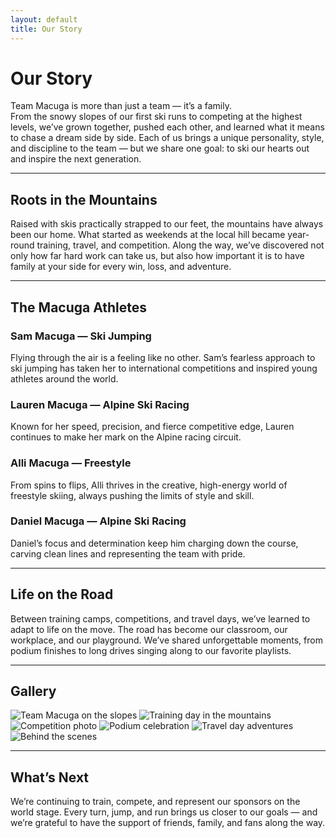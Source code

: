 ```yaml
---
layout: default
title: Our Story
---
```


# Our Story

Team Macuga is more than just a team — it’s a family.  
From the snowy slopes of our first ski runs to competing at the highest levels, we’ve grown together, pushed each other, and learned what it means to chase a dream side by side. Each of us brings a unique personality, style, and discipline to the team — but we share one goal: to ski our hearts out and inspire the next generation.

---

## Roots in the Mountains

Raised with skis practically strapped to our feet, the mountains have always been our home. What started as weekends at the local hill became year-round training, travel, and competition. Along the way, we’ve discovered not only how far hard work can take us, but also how important it is to have family at your side for every win, loss, and adventure.

---

## The Macuga Athletes

### Sam Macuga — Ski Jumping
Flying through the air is a feeling like no other. Sam’s fearless approach to ski jumping has taken her to international competitions and inspired young athletes around the world.

### Lauren Macuga — Alpine Ski Racing
Known for her speed, precision, and fierce competitive edge, Lauren continues to make her mark on the Alpine racing circuit.

### Alli Macuga — Freestyle
From spins to flips, Alli thrives in the creative, high-energy world of freestyle skiing, always pushing the limits of style and skill.

### Daniel Macuga — Alpine Ski Racing
Daniel’s focus and determination keep him charging down the course, carving clean lines and representing the team with pride.

---

## Life on the Road

Between training camps, competitions, and travel days, we’ve learned to adapt to life on the move. The road has become our classroom, our workplace, and our playground. We’ve shared unforgettable moments, from podium finishes to long drives singing along to our favorite playlists.

---

## Gallery

<div class="story-photos">
  <img src="{{ '/assets/img/gallery/placeholder1.jpg' | relative_url }}" alt="Team Macuga on the slopes">
  <img src="{{ '/assets/img/gallery/placeholder2.jpg' | relative_url }}" alt="Training day in the mountains">
  <img src="{{ '/assets/img/gallery/placeholder3.jpg' | relative_url }}" alt="Competition photo">
  <img src="{{ '/assets/img/gallery/placeholder4.jpg' | relative_url }}" alt="Podium celebration">
  <img src="{{ '/assets/img/gallery/placeholder5.jpg' | relative_url }}" alt="Travel day adventures">
  <img src="{{ '/assets/img/gallery/placeholder6.jpg' | relative_url }}" alt="Behind the scenes">
</div>

---

## What’s Next

We’re continuing to train, compete, and represent our sponsors on the world stage. Every turn, jump, and run brings us closer to our goals — and we’re grateful to have the support of friends, family, and fans along the way.

